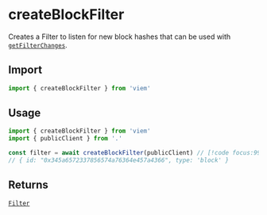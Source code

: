 # createBlockFilter

Creates a Filter to listen for new block hashes that can be used with [`getFilterChanges`](/TODO).

## Import

```ts
import { createBlockFilter } from 'viem'
```

## Usage

```ts
import { createBlockFilter } from 'viem'
import { publicClient } from '.'

const filter = await createBlockFilter(publicClient) // [!code focus:99]
// { id: "0x345a6572337856574a76364e457a4366", type: 'block' }
```

## Returns

[`Filter`](/docs/glossary/types#TODO)

